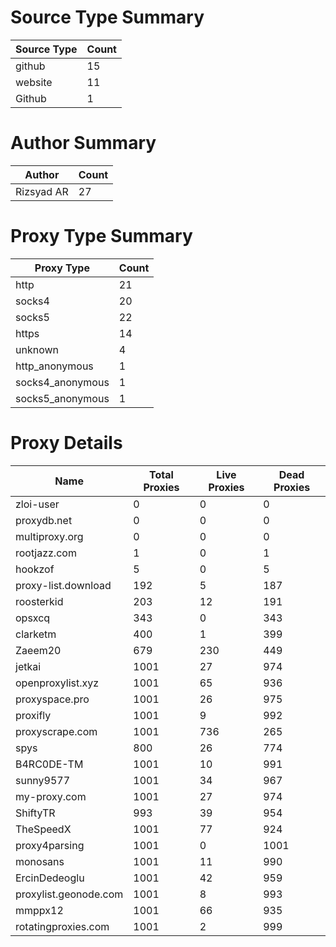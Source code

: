 # Source Type Summary

| Source Type | Count |
|-------------|-------|
| github | 15 |
| website | 11 |
| Github | 1 |


# Author Summary

| Author | Count |
|--------|-------|
| Rizsyad AR | 27 |


# Proxy Type Summary

| Proxy Type | Count |
|------------|-------|
| http | 21 |
| socks4 | 20 |
| socks5 | 22 |
| https | 14 |
| unknown | 4 |
| http_anonymous | 1 |
| socks4_anonymous | 1 |
| socks5_anonymous | 1 |


# Proxy Details

| Name | Total Proxies | Live Proxies | Dead Proxies |
|------|---------------|--------------|---------------|
| zloi-user | 0 | 0 | 0 |
| proxydb.net | 0 | 0 | 0 |
| multiproxy.org | 0 | 0 | 0 |
| rootjazz.com | 1 | 0 | 1 |
| hookzof | 5 | 0 | 5 |
| proxy-list.download | 192 | 5 | 187 |
| roosterkid | 203 | 12 | 191 |
| opsxcq | 343 | 0 | 343 |
| clarketm | 400 | 1 | 399 |
| Zaeem20 | 679 | 230 | 449 |
| jetkai | 1001 | 27 | 974 |
| openproxylist.xyz | 1001 | 65 | 936 |
| proxyspace.pro | 1001 | 26 | 975 |
| proxifly | 1001 | 9 | 992 |
| proxyscrape.com | 1001 | 736 | 265 |
| spys | 800 | 26 | 774 |
| B4RC0DE-TM | 1001 | 10 | 991 |
| sunny9577 | 1001 | 34 | 967 |
| my-proxy.com | 1001 | 27 | 974 |
| ShiftyTR | 993 | 39 | 954 |
| TheSpeedX | 1001 | 77 | 924 |
| proxy4parsing | 1001 | 0 | 1001 |
| monosans | 1001 | 11 | 990 |
| ErcinDedeoglu | 1001 | 42 | 959 |
| proxylist.geonode.com | 1001 | 8 | 993 |
| mmppx12 | 1001 | 66 | 935 |
| rotatingproxies.com | 1001 | 2 | 999 |
